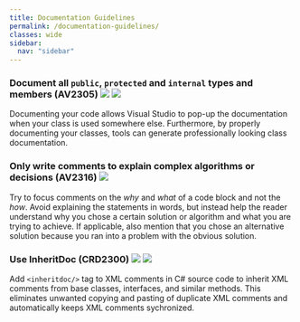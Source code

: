 ```yaml
---
title: Documentation Guidelines
permalink: /documentation-guidelines/
classes: wide
sidebar:
  nav: "sidebar"
---
```


### <a name="av2305"></a> Document all `public`, `protected` and `internal` types and members (AV2305) ![](/codingguidelines/assets/images/2.png) ![](/codingguidelines/assets/images/A.png)

Documenting your code allows Visual Studio to pop-up the documentation when your class is used somewhere else. Furthermore, by properly documenting your classes, tools can generate professionally looking class documentation.

### <a name="av2316"></a> Only write comments to explain complex algorithms or decisions (AV2316) ![](/codingguidelines/assets/images/1.png)

Try to focus comments on the *why* and *what* of a code block and not the *how*. Avoid explaining the statements in words, but instead help the reader understand why you chose a certain solution or algorithm and what you are trying to achieve. If applicable, also mention that you chose an alternative solution because you ran into a problem with the obvious solution.

### <a name="av2351"></a> Use InheritDoc (CRD2300) ![](/codingguidelines/assets/images/1.png) ![](/codingguidelines/assets/images/R.png)
Add `<inheritdoc/>` tag to XML comments in C# source code to inherit XML comments from base classes, interfaces, and similar methods. This eliminates unwanted copying and pasting of duplicate XML comments and automatically keeps XML comments sychronized.


